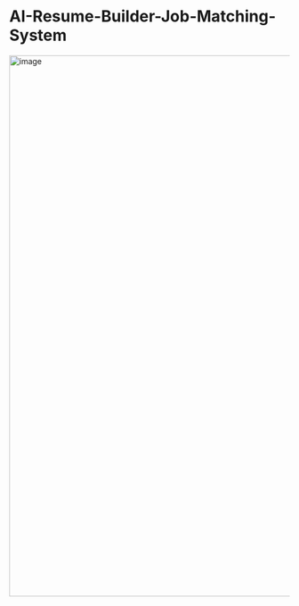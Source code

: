 # AI-Resume-Builder-Job-Matching-System

<img width="1628" height="970" alt="image" src="https://github.com/user-attachments/assets/9e9ab164-2583-48cb-9b45-c0e338c2b9c3" />

